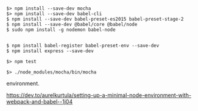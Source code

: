 
#

```
$> npm install --save-dev mocha
$> npm install --save-dev babel-cli
$ npm install --save-dev babel-preset-es2015 babel-preset-stage-2
$ npm install --save-dev @babel/core @babel/node
$ sudo npm install -g nodemon babel-node 


$ npm install babel-register babel-preset-env --save-dev
$ npm install express --save-dev

$> npm test    

$> ./node_modules/mocha/bin/mocha

```

environment.      

https://dev.to/aurelkurtula/setting-up-a-minimal-node-environment-with-webpack-and-babel--1j04